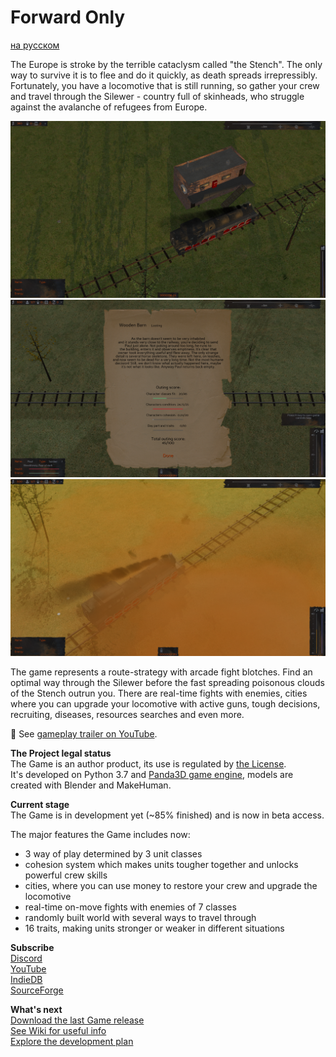 # Forward Only
[на русском](https://github.com/IlyaFaer/ForwardOnlyGame/blob/master/README%20(RUS).md)

The Europe is stroke by the terrible cataclysm called "the Stench". The only way to survive it is to flee and do it quickly, as death spreads irrepressibly. Fortunately, you have a locomotive that is still running, so gather your crew and travel through the Silewer - country full of skinheads, who struggle against the avalanche of refugees from Europe. 

![image](https://github.com/IlyaFaer/ForwardOnlyGame/blob/master/preview/screenshot1.png?raw=true)
![image](https://github.com/IlyaFaer/ForwardOnlyGame/blob/master/preview/screenshot2.png?raw=true)
![image](https://github.com/IlyaFaer/ForwardOnlyGame/blob/master/preview/screenshot3.png?raw=true)

The game represents a route-strategy with arcade fight blotches. Find an optimal way through the Silewer before the fast spreading poisonous clouds of the Stench outrun you. There are real-time fights with enemies, cities where you can upgrade your locomotive with active guns, tough decisions, recruiting, diseases, resources searches and even more.

:cinema: See [gameplay trailer on YouTube](https://youtu.be/AjvDuXsIizs).

**The Project legal status**  
The Game is an author product, its use is regulated by [the License](https://github.com/IlyaFaer/ForwardOnlyGame/blob/master/LICENSE.md).  
It's developed on Python 3.7 and [Panda3D game engine](https://www.panda3d.org/), models are created with Blender and MakeHuman.

**Current stage**  
The Game is in development yet (~85% finished) and is now in beta access.

The major features the Game includes now:
- 3 way of play determined by 3 unit classes
- cohesion system which makes units tougher together and unlocks powerful crew skills
- cities, where you can use money to restore your crew and upgrade the locomotive
- real-time on-move fights with enemies of 7 classes
- randomly built world with several ways to travel through
- 16 traits, making units stronger or weaker in different situations

**Subscribe**  
[Discord](https://discord.gg/8UgFJAWsFx)  
[YouTube](https://www.youtube.com/channel/UCKmtk9K6VkcQdOMiE7H-W9w)  
[IndieDB](https://www.indiedb.com/games/forward-only)  
[SourceForge](https://sourceforge.net/p/forwardonlygame/)

**What's next**  
[Download the last Game release](https://github.com/IlyaFaer/ForwardOnlyGame/releases)  
[See Wiki for useful info](https://github.com/IlyaFaer/ForwardOnlyGame/wiki)  
[Explore the development plan](https://github.com/IlyaFaer/ForwardOnlyGame/projects)

